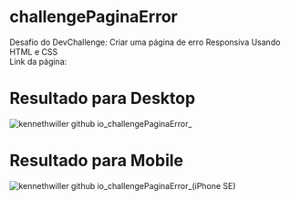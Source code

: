# challengePaginaError
 Desafio do DevChallenge: Criar uma página de erro Responsiva Usando HTML e CSS <br>
 Link da página: 
 
 # Resultado para Desktop <br>
 ![kennethwiller github io_challengePaginaError_](https://user-images.githubusercontent.com/81170337/181090990-bb0bc72d-7469-438b-bcf6-5008c1b0da47.png) <br>
 
 # Resultado para Mobile <br>
 ![kennethwiller github io_challengePaginaError_(iPhone SE)](https://user-images.githubusercontent.com/81170337/181091094-485ae1fd-00a7-43a9-9620-282678d1113a.png)


